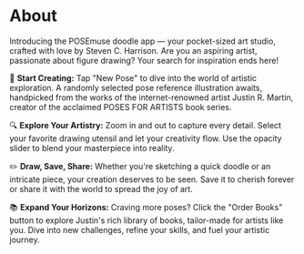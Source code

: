 # About

Introducing the POSEmuse doodle app — your pocket-sized art studio, crafted with love by Steven C. Harrison. Are you an aspiring artist, passionate about figure drawing? Your search for inspiration ends here!

🎨 **Start Creating:** Tap "New Pose" to dive into the world of artistic exploration. A randomly selected pose reference illustration awaits, handpicked from the works of the internet-renowned artist Justin R. Martin, creator of the acclaimed POSES FOR ARTISTS book series.

🔍 **Explore Your Artistry:** Zoom in and out to capture every detail. Select your favorite drawing utensil and let your creativity flow. Use the opacity slider to blend your masterpiece into reality.

✏️ **Draw, Save, Share:** Whether you're sketching a quick doodle or an intricate piece, your creation deserves to be seen. Save it to cherish forever or share it with the world to spread the joy of art.

📚 **Expand Your Horizons:** Craving more poses? Click the "Order Books" button to explore Justin's rich library of books, tailor-made for artists like you. Dive into new challenges, refine your skills, and fuel your artistic journey.

